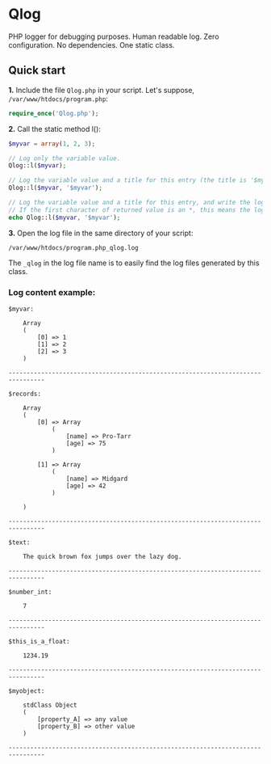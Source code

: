 # Qlog
PHP logger for debugging purposes. Human readable log. Zero configuration. No dependencies. One static class.

## Quick start

**1.** Include the file ```Qlog.php``` in your script. Let's suppose, ```/var/www/htdocs/program.php```:

```php
require_once('Qlog.php');
```

**2.** Call the static method l():

```php
$myvar = array(1, 2, 3);

// Log only the variable value.
Qlog::l($myvar);

// Log the variable value and a title for this entry (the title is '$myvar').
Qlog::l($myvar, '$myvar');

// Log the variable value and a title for this entry, and write the logged data to standard output too.
// If the first character of returned value is an *, this means the log file could not be saved.
echo Qlog::l($myvar, '$myvar');
```

**3.** Open the log file in the same directory of your script:

```/var/www/htdocs/program.php_qlog.log```

The ```_qlog``` in the log file name is to easily find the log files generated by this class.

### Log content example:

```
$myvar:

    Array
    (
        [0] => 1
        [1] => 2
        [2] => 3
    )

--------------------------------------------------------------------------------

$records:

    Array
    (
        [0] => Array
            (
                [name] => Pro-Tarr
                [age] => 75
            )

        [1] => Array
            (
                [name] => Midgard
                [age] => 42
            )

    )

--------------------------------------------------------------------------------

$text:

    The quick brown fox jumps over the lazy dog.

--------------------------------------------------------------------------------

$number_int:

    7

--------------------------------------------------------------------------------

$this_is_a_float:

    1234.19

--------------------------------------------------------------------------------

$myobject:

    stdClass Object
    (
        [property_A] => any value
        [property_B] => other value
    )

--------------------------------------------------------------------------------
```
